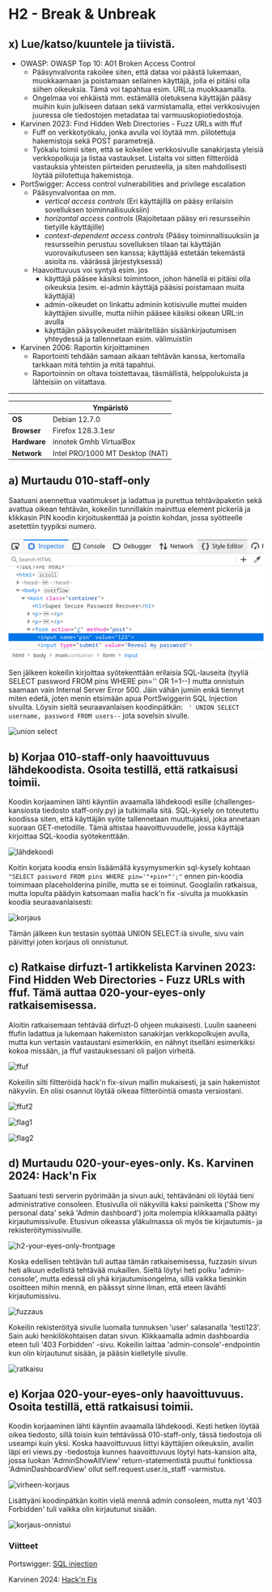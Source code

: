 # H2 - Break & Unbreak
## x) Lue/katso/kuuntele ja tiivistä. 
- OWASP: OWASP Top 10: A01 Broken Access Control
  - Pääsynvalvonta rakoilee siten, että dataa voi päästä lukemaan, muokkaamaan ja poistamaan sellainen käyttäjä, jolla ei pitäisi olla siihen oikeuksia. Tämä voi tapahtua esim. URL:ia muokkaamalla.
  - Ongelmaa voi ehkäistä mm. estämällä oletuksena käyttäjän pääsy muihin kuin julkiseen dataan sekä varmistamalla, ettei verkkosivujen juuressa ole tiedostojen metadataa tai varmuuskopiotiedostoja.
- Karvinen 2023: Find Hidden Web Directories - Fuzz URLs with ffuf
  - Fuff on verkkotyökalu, jonka avulla voi löytää mm. piilotettuja hakemistoja sekä POST parametrejä.
  - Työkalu toimii siten, että se kokeilee verkkosivulle sanakirjasta yleisiä verkkopolkuja ja listaa vastaukset. Listalta voi sitten filtteröidä vastauksia yhteisten piirteiden perusteella, ja siten mahdollisesti löytää piilotettuja hakemistoja.
- PortSwigger: Access control vulnerabilities and privilege escalation
  - Pääsynvalvontaa on mm.
      - *vertical access controls* (Eri käyttäjillä on pääsy erilaisiin sovelluksen toiminnallisuuksiin)
      - *horizontal access controls* (Rajoitetaan pääsy eri resursseihin tietyille käyttäjille)
      - *context-dependent access controls* (Pääsy toiminnallisuuksiin ja resursseihin perustuu sovelluksen tilaan tai käyttäjän vuorovaikutuseen sen kanssa; käyttäjää estetään tekemästä asioita ns. väärässä järjestyksessä)
  - Haavoittuvuus voi syntyä esim. jos
      - käyttäjä pääsee käsiksi toimintoon, johon hänellä ei pitäisi olla oikeuksia (esim. ei-admin käyttäjä pääsisi poistamaan muita käyttäjiä)
      - admin-oikeudet on linkattu adminin kotisivulle muttei muiden käyttäjien sivuille, mutta niihin pääsee käsiksi oikean URL:in avulla
      - käyttäjän pääsyoikeudet määritellään sisäänkirjautumisen yhteydessä ja tallennetaan esim. välimuistiin
- Karvinen 2006: Raportin kirjoittaminen
  - Raportointi tehdään samaan aikaan tehtävän kanssa, kertomalla tarkkaan mitä tehtiin ja mitä tapahtui.
  - Raportoinnin on oltava toistettavaa, täsmällistä, helppolukuista ja lähteisiin on viitattava.

---
|       |   Ympäristö                |
|--------- | ------------------------------- |
| **OS** | Debian 12.7.0  |
| **Browser** | Firefox 128.3.1esr |
| **Hardware** | innotek Gmhb VirtualBox |
| **Network** | Intel PRO/1000 MT Desktop (NAT) |

## a) Murtaudu 010-staff-only

Saatuani asennettua vaatimukset ja ladattua ja purettua tehtäväpaketin sekä avattua oikean tehtävän, kokeilin tunnillakin mainittua element pickeriä ja klikkasin PIN koodin kirjoituskenttää ja poistin kohdan, jossa syötteelle asetettiin tyypiksi numero.

![input type poisto](https://github.com/vparikainen/hakkerointi-haavoittuvuudet/blob/main/pics/h2-staff-only1.png)

Sen jälkeen kokeilin kirjoittaa syötekenttään erilaisia SQL-lauseita (tyyliä SELECT password FROM pins WHERE pin='' OR 1=1--) mutta onnistuin saamaan vain Internal Server Error 500. Jäin vähän jumiin enkä tiennyt miten edetä, joten menin etsimään apua PortSwiggerin SQL Injection sivuilta. Löysin sieltä seuraavanlaisen koodinpätkän: 
``` ' UNION SELECT username, password FROM users--```
jota sovelsin sivulle.

![union select](https://github.com/vparikainen/hakkerointi-haavoittuvuudet/blob/main/pics/h2-staff-only3.png)

## b) Korjaa 010-staff-only haavoittuvuus lähdekoodista. Osoita testillä, että ratkaisusi toimii.

Koodin korjaaminen lähti käyntiin avaamalla lähdekoodi esille (challenges-kansiosta tiedosto staff-only.py) ja tutkimalla sitä. SQL-kysely on toteutettu koodissa siten, että käyttäjän syöte tallennetaan muuttujaksi, joka annetaan suoraan GET-metodille. Tämä altistaa haavoittuvuudelle, jossa käyttäjä kirjoittaa SQL-koodia syötekenttään.

![lähdekoodi](https://github.com/vparikainen/hakkerointi-haavoittuvuudet/blob/main/pics/h2-staff-only4.png)

Koitin korjata koodia ensin lisäämällä kysymysmerkin sql-kysely kohtaan 
```"SELECT password FROM pins WHERE pin='"+pin+"';"```
ennen pin-koodia toimimaan placeholderina pinille, mutta se ei toiminut. Googlailin ratkaisua, mutta lopulta päädyin katsomaan mallia hack'n fix -sivulta ja muokkasin koodia seuraavanlaisesti:

![korjaus](https://github.com/vparikainen/hakkerointi-haavoittuvuudet/blob/main/pics/h2-staff-only5.png)

Tämän jälkeen kun testasin syöttää UNION SELECT:iä sivulle, sivu vain päivittyi joten korjaus oli onnistunut.

## c) Ratkaise dirfuzt-1 artikkelista Karvinen 2023: Find Hidden Web Directories - Fuzz URLs with ffuf. Tämä auttaa 020-your-eyes-only ratkaisemisessa.

Aloitin ratkaisemaan tehtävää dirfuzt-0 ohjeen mukaisesti. Luulin saaneeni ffufin ladattua ja lukemaan hakemiston sanakirjan verkkopolkujen avulla, mutta kun vertasin vastaustani esimerkkiin, en nähnyt itselläni esimerkiksi kokoa missään, ja ffuf vastauksessani oli paljon virheitä.

![ffuf](https://github.com/vparikainen/hakkerointi-haavoittuvuudet/blob/main/pics/ffuf-1.png)

Kokeilin silti filtteröidä hack'n fix-sivun mallin mukaisesti, ja sain hakemistot näkyviin. En olisi osannut löytää oikeaa filtteröintiä omasta versiostani.

![ffuf2](https://github.com/vparikainen/hakkerointi-haavoittuvuudet/blob/main/pics/ffuf-2.png)

![flag1](https://github.com/vparikainen/hakkerointi-haavoittuvuudet/blob/main/pics/ffuf-3.png)

![flag2](https://github.com/vparikainen/hakkerointi-haavoittuvuudet/blob/main/pics/ffuf-4.png)

## d) Murtaudu 020-your-eyes-only. Ks. Karvinen 2024: Hack'n Fix

Saatuani testi serverin pyörimään ja sivun auki, tehtävänäni oli löytää tieni administrative consoleen. Etusivulla oli näkyvillä kaksi painiketta ('Show my personal data' sekä 'Admin dashboard') joita molempia klikkaamalla päätyi kirjautumissivulle. Etusivun oikeassa yläkulmassa oli myös tie kirjautumis- ja rekisteröitymissivuille.

![h2-your-eyes-only-frontpage](https://github.com/vparikainen/hakkerointi-haavoittuvuudet/blob/main/pics/h2-your-eyes-only2.png)

Koska edellisen tehtävän tuli auttaa tämän ratkaisemisessa, fuzzasin sivun heti alkuun edellistä tehtävää mukaillen. Sieltä löytyi heti polku 'admin-console', mutta edessä oli yhä kirjautumisongelma, sillä vaikka tiesinkin osoitteen mihin mennä, en päässyt sinne ilman, että eteen lävähti kirjautumissivu.

![fuzzaus](https://github.com/vparikainen/hakkerointi-haavoittuvuudet/blob/main/pics/h2-your-eyes-only3.png)

Kokeilin rekisteröityä sivulle luomalla tunnuksen 'user' salasanalla 'testi123'. Sain auki henkilökohtaisen datan sivun. Klikkaamalla admin dashboardia eteen tuli '403 Forbidden' -sivu. Kokeilin laittaa 'admin-console'-endpointin kun olin kirjautunut sisään, ja pääsin kielletylle sivulle.

![ratkaisu](https://github.com/vparikainen/hakkerointi-haavoittuvuudet/blob/main/pics/h2-your-eyes-only4.png)

## e) Korjaa 020-your-eyes-only haavoittuvuus. Osoita testillä, että ratkaisusi toimii.

Koodin korjaaminen lähti käyntiin avaamalla lähdekoodi. Kesti hetken löytää oikea tiedosto, sillä toisin kuin tehtävässä 010-staff-only, tässä tiedostoja oli useampi kuin yksi. Koska haavoittuvuus liittyi käyttäjien oikeuksiin, availin läpi eri views.py -tiedostoja kunnes haavoittuvuus löytyi hats-kansion alta, jossa luokan 'AdminShowAllView' return-statementistä puuttui funktiossa 'AdminDashboardView' ollut self.request.user.is_staff -varmistus.

![virheen-korjaus](https://github.com/vparikainen/hakkerointi-haavoittuvuudet/blob/main/pics/h2-your-eyes-only5.png)

Lisättyäni koodinpätkän koitin vielä mennä admin consoleen, mutta nyt '403 Forbidden' tuli vaikka olin kirjautunut sisään.

![korjaus-onnistui](https://github.com/vparikainen/hakkerointi-haavoittuvuudet/blob/main/pics/h2-your-eyes-only6.png)

### Viitteet
Portswigger: [SQL injection](https://portswigger.net/web-security/sql-injection)

Karvinen 2024: [Hack'n Fix](https://terokarvinen.com/hack-n-fix/)
